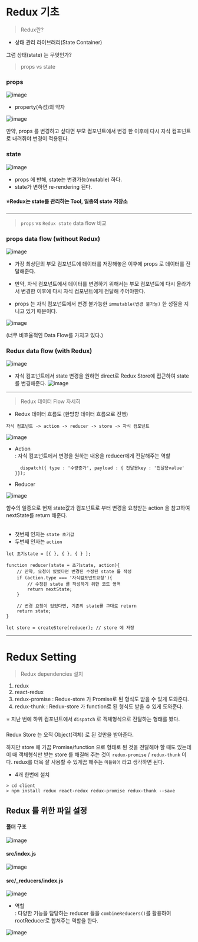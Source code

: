 # Redux 기초

> Redux란? </br>

* 상태 관리 라이브러리(State Container) </br> 

그럼 상태(state) 는 무엇인가? 
  
> props vs state

### props
![image](https://user-images.githubusercontent.com/63600953/133026868-608b6354-a585-41ca-923e-50fa22401b6e.png)
* property(속성)의 약자

![image](https://user-images.githubusercontent.com/63600953/133026567-bab136c6-7d1e-499a-8c20-5a21443ceb12.png)

만약, props 를 변경하고 싶다면 부모 컴포넌트에서 변경 한 이후에 다시 자식 컴포넌트로 내려줘야 변경이 적용된다.

### state
![image](https://user-images.githubusercontent.com/63600953/133026900-60f25575-276e-4800-aad7-4b89b331fe10.png)
* props 에 반해, state는 변경가능(mutable) 하다.
* state가 변하면 re-rendering 된다. 

#### ⭐Redux는 state를 관리하는 Tool, 일종의 state 저장소

---
> `props` vs `Redux state` data flow 비교

### props data flow (without Redux)

![image](https://user-images.githubusercontent.com/63600953/133027986-e385304f-d616-402b-a49b-a6ac1f1b6c4d.png)

* 가장 최상단의 부모 컴포넌트에 데이터를 저장해놓은 이후에 props 로 데이터를 전달해준다. </br> 


* 만약, 자식 컴포넌트에서 데이터를 변경하기 위해서는 부모 컴포넌트에 다시 올라가서 변경한 이후에 다시 자식 컴포넌트에게 전달해 주어야한다. </br> 


* props 는 자식 컴포넌트에서 변경 불가능한 `immutable(변경 불가능)` 한 성질을 지니고 있기 때문이다. 

![image](https://user-images.githubusercontent.com/63600953/133028539-e968162a-451b-4a3a-ba4b-a39629409872.png)

(너무 비효율적인 Data Flow를 가지고 있다.)

### Redux data flow (with Redux)

![image](https://user-images.githubusercontent.com/63600953/133028811-250d9c3e-84ad-48b0-b9d1-b3a1edfdf586.png)

* 자식 컴포넌트에서 state 변경을 원하면 direct로 Redux Store에 접근하여 state를 변경해준다. 
![image](https://user-images.githubusercontent.com/63600953/133028846-8b010f36-9b7c-4aa1-9f94-ec05e2740ace.png)
  
---
> Redux 데이터 Flow 자세히 

* Redux 데이터 흐름도 (한방향 데이터 흐름으로 진행)

```
자식 컴포넌트 -> action -> reducer -> store -> 자식 컴포넌트
```

![image](https://user-images.githubusercontent.com/63600953/133029910-5793f712-aa73-4f57-a712-a60cf175f811.png)

* Action </br> 
: 자식 컴포넌트에서 변경을 원하는 내용을 reducer에게 전달해주는 역할
  ```
    dispatch({ type : '수량증가', payload : { 전달용key : '전달용value' }});
  ```
  
* Reducer </br>

![image](https://user-images.githubusercontent.com/63600953/133030690-23f0cdd2-2ba8-41f4-ad1d-1367e747daf4.png)

함수의 일종으로 현재 state값과 컴포넌트로 부터 변경을 요청받는 action 을 참고하여 nextState를 return 해준다.</br></br>
  * 첫번째 인자는 `state 초기값` </br>
  * 두번째 인자는 `action`   
    
```
let 초기state = [{ }, { }, { } ]; 

function reducer(state = 초기state, action){
    // 만약, 요청이 있었다면 변경된 수정된 state 를 작성
    if (action.type === '자식컴포넌트요청'){
        // 수정된 state 를 작성하기 위한 코드 영역
        return nextState; 
    }  
    
    // 변경 요청이 없었다면, 기존의 state를 그대로 return 
    return state; 
}

let store = createStore(reducer); // store 에 저장 
```
---
# Redux Setting

> Redux dependencies 설치
1. redux 
2. react-redux
3. redux-promise : Redux-store 가 Promise로 된 형식도 받을 수 있게 도와준다.  
4. redux-thunk : Redux-store 가 function로 된 형식도 받을 수 있게 도와준다. 

⭐ 지난 번에 하위 컴포넌트에서 `dispatch` 로 객체형식으로 전달하는 형태를 봤다. </br>   
Redux Store 는 오직 Object(객체) 로 된 것만을 받아준다. </br>


하지만 store 에 가끔 Promise/function 으로 형태로 된 것을 전달해야 할 때도 있는데 이 때 객체형식만 받는 store 를 해결해 주는 것이 
`redux-promise` / `redux-thunk` 이다. redux를 더욱 잘 사용할 수 있게끔 해주는 `미들웨어` 라고 생각하면 된다. 

* 4개 한번에 설치 
````
> cd client
> npm install redux react-redux redux-promise redux-thunk --save
````

## Redux 를 위한 파일 설정

#### 폴더 구조
![image](https://user-images.githubusercontent.com/63600953/133042651-7c36ddd0-7fc5-49de-bb36-baede5f0bf7c.png)


#### src/index.js 

![image](https://user-images.githubusercontent.com/63600953/133041813-54cd0c6f-a924-4117-9161-87319efd2b00.png)

#### src/_reducers/index.js 

![image](https://user-images.githubusercontent.com/63600953/133043270-121bbb2c-569f-4e3d-882f-9bca00848d37.png)

* 역할 </br> 
: 다양한 기능을 담당하는 reducer 들을 `combineReducers()`를 활용하여 rootReducer로 합쳐주는 역할을 한다.

![image](https://user-images.githubusercontent.com/63600953/133043449-c29681f5-9b14-4cb9-a59a-15c42e663228.png)
